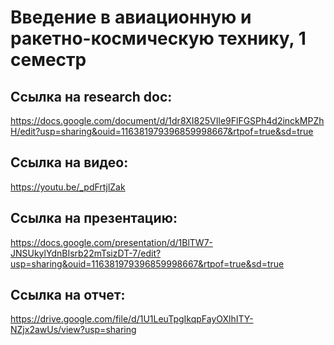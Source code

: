 # Введение в авиационную и ракетно-космическую технику, 1 семестр
## Ссылка на research doc:
https://docs.google.com/document/d/1dr8XI825VIle9FlFGSPh4d2inckMPZhH/edit?usp=sharing&ouid=116381979396859998667&rtpof=true&sd=true

## Ссылка на видео:
https://youtu.be/_pdFrtjlZak

## Ссылка на презентацию:
https://docs.google.com/presentation/d/1BlTW7-JNSUkylYdnBIsrb22mTsizDT-7/edit?usp=sharing&ouid=116381979396859998667&rtpof=true&sd=true

## Ссылка на отчет:
https://drive.google.com/file/d/1U1LeuTpgIkqpFayOXlhITY-NZjx2awUs/view?usp=sharing
